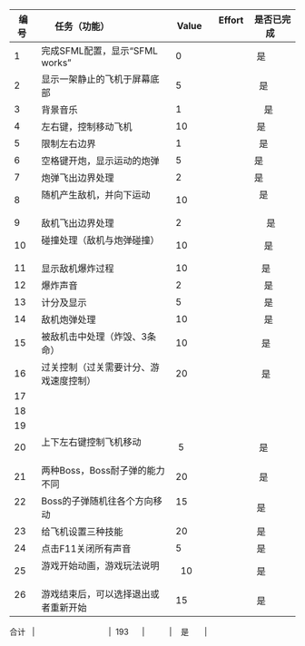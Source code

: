  编号 | 任务（功能）                    |  Value    | Effort    | 是否已完成  
-----|-------------------------------|-----------|-----------|------------|
1    | 完成SFML配置，显示“SFML works”  | 0         |           |  是          |
2    | 显示一架静止的飞机于屏幕底部       | 5         |           |   是        |
3    | 背景音乐                       | 1         |           |     是       |
4    | 左右键，控制移动飞机             | 10        |           |  是          |
5    | 限制左右边界                    | 1         |           |   是         |
6    | 空格键开炮，显示运动的炮弹        | 5         |           |    是        |
7    | 炮弹飞出边界处理                | 2          |           |       是    |
8    | 随机产生敌机，并向下运动          | 10        |           |   是               |
9    | 敌机飞出边界处理                | 2         |           |      是      |
10   | 碰撞处理（敌机与炮弹碰撞）        | 10         |           |     是      |
11   | 显示敌机爆炸过程                | 10         |           |    是        |
12   | 爆炸声音                       | 2         |           |     是       |
13   | 计分及显示                     | 5         |           |     是       |
14   | 敌机炮弹处理                   | 10         |           |     是       |
15   | 被敌机击中处理（炸毁、3条命）     | 10          |           |    是       |
16   | 过关控制（过关需要计分、游戏速度控制）| 20        |           |    是       |
17   |                               |            |           |           |
18   |                               |            |           |           |
19   |                               |            |           |           |
20   |上下左右键控制飞机移动            |  5         |           |   是      |
21   |两种Boss，Boss耐子弹的能力不同    |  20        |           |   是       |
22    |Boss的子弹随机往各个方向移动       |15          |           |  是      |
23   | 给飞机设置三种技能                |  20        |            |  是        |
24   | 点击F11关闭所有声音               |  5         |             |  是      |
25   | 游戏开始动画，游戏玩法说明         |   10      |            |  是      |
26    |游戏结束后，可以选择退出或者重新开始|  15        |           |  是      |

合计   |                                 |  193       |           |    是       |


